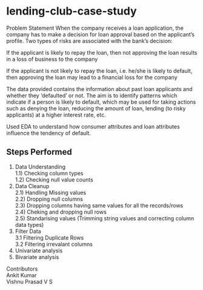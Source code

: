 # lending-club-case-study

Problem Statement
When the company receives a loan application, the company has to make a decision for loan approval based on the applicant’s profile. Two types of risks are associated with the bank’s decision:

If the applicant is likely to repay the loan, then not approving the loan results in a loss of business to the company

If the applicant is not likely to repay the loan, i.e. he/she is likely to default, then approving the loan may lead to a financial loss for the company

The data provided contains the information about past loan applicants and whether they ‘defaulted’ or not. The aim is to identify patterns which indicate if a person is likely to default, which may be used for taking actions such as denying the loan, reducing the amount of loan, lending (to risky applicants) at a higher interest rate, etc.

Used EDA to understand how consumer attributes and loan attributes influence the tendency of default.

## Steps Performed
1. Data Understanding<br>
   1.1) Checking column types<br>
   1.2) Checking null value counts<br>
2. Data Cleanup<br>
   2.1) Handling Missing values<br>
   2.2) Dropping null columns<br>
   2.3) Dropping columns having same values for all the records/rows<br>
   2.4) Cheking and dropping null rows<br>
   2.5) Standarising values (Trimming string values and correcting column data types)<br>
3. Filter Data<br>
   3.1 Filtering Duplicate Rows<br>
   3.2 Filtering irrevalant columns<br>
4. Univariate analysis<br>
5. Bivariate analysis<br>

Contributors<br>
Ankit Kumar<br>
Vishnu Prasad V S<br>
